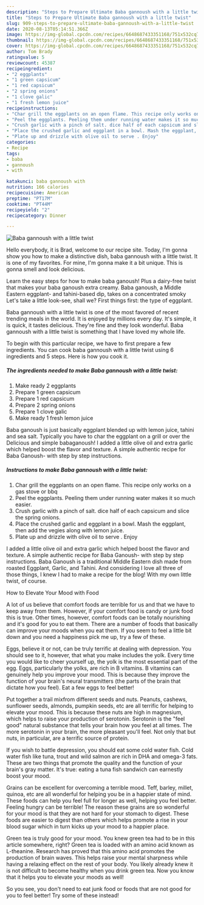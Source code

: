 ```yaml
---
description: "Steps to Prepare Ultimate Baba gannoush with a little twist"
title: "Steps to Prepare Ultimate Baba gannoush with a little twist"
slug: 909-steps-to-prepare-ultimate-baba-gannoush-with-a-little-twist
date: 2020-08-13T05:14:51.366Z
image: https://img-global.cpcdn.com/recipes/6648687433351168/751x532cq70/baba-gannoush-with-a-little-twist-recipe-main-photo.jpg
thumbnail: https://img-global.cpcdn.com/recipes/6648687433351168/751x532cq70/baba-gannoush-with-a-little-twist-recipe-main-photo.jpg
cover: https://img-global.cpcdn.com/recipes/6648687433351168/751x532cq70/baba-gannoush-with-a-little-twist-recipe-main-photo.jpg
author: Tom Brady
ratingvalue: 5
reviewcount: 45387
recipeingredient:
- "2 eggplants"
- "1 green capsicum"
- "1 red capsicum"
- "2 spring onions"
- "1 clove galic"
- "1 fresh lemon juice"
recipeinstructions:
- "Char grill the eggplants on an open flame. This recipe only works on a gas stove or bbq"
- "Peel the eggplants. Peeling them under running water makes it so much easier."
- "Crush garlic with a pinch of salt. dice half of each capsicum and slice the spring onions."
- "Place the crushed garlic and eggplant in a bowl. Mash the eggplant, then add the vegies along with lemon juice."
- "Plate up and drizzle with olive oil to serve . Enjoy"
categories:
- Recipe
tags:
- baba
- gannoush
- with

katakunci: baba gannoush with 
nutrition: 166 calories
recipecuisine: American
preptime: "PT17M"
cooktime: "PT44M"
recipeyield: "2"
recipecategory: Dinner

---
```



![Baba gannoush with a little twist](https://img-global.cpcdn.com/recipes/6648687433351168/751x532cq70/baba-gannoush-with-a-little-twist-recipe-main-photo.jpg)

Hello everybody, it is Brad, welcome to our recipe site. Today, I'm gonna show you how to make a distinctive dish, baba gannoush with a little twist. It is one of my favorites. For mine, I'm gonna make it a bit unique. This is gonna smell and look delicious.

Learn the easy steps for how to make baba ganoush! Plus a dairy-free twist that makes your baba ganoush extra creamy. Baba ganoush, a Middle Eastern eggplant- and tahini-based dip, takes on a concentrated smoky Let&#39;s take a little look-see, shall we? First things first: the type of eggplant.

Baba gannoush with a little twist is one of the most favored of recent trending meals in the world. It is enjoyed by millions every day. It's simple, it is quick, it tastes delicious. They're fine and they look wonderful. Baba gannoush with a little twist is something that I have loved my whole life.


To begin with this particular recipe, we have to first prepare a few ingredients. You can cook baba gannoush with a little twist using 6 ingredients and 5 steps. Here is how you cook it.

<!--inarticleads1-->

##### The ingredients needed to make Baba gannoush with a little twist:

1. Make ready 2 eggplants
1. Prepare 1 green capsicum
1. Prepare 1 red capsicum
1. Prepare 2 spring onions
1. Prepare 1 clove galic
1. Make ready 1 fresh lemon juice


Baba ganoush is just basically eggplant blended up with lemon juice, tahini and sea salt. Typically you have to char the eggplant on a grill or over the Delicious and simple babaganoush! I added a little olive oil and extra garlic which helped boost the flavor and texture. A simple authentic recipe for Baba Ganoush- with step by step instructions. 

<!--inarticleads2-->

##### Instructions to make Baba gannoush with a little twist:

1. Char grill the eggplants on an open flame. This recipe only works on a gas stove or bbq
1. Peel the eggplants. Peeling them under running water makes it so much easier.
1. Crush garlic with a pinch of salt. dice half of each capsicum and slice the spring onions.
1. Place the crushed garlic and eggplant in a bowl. Mash the eggplant, then add the vegies along with lemon juice.
1. Plate up and drizzle with olive oil to serve . Enjoy


I added a little olive oil and extra garlic which helped boost the flavor and texture. A simple authentic recipe for Baba Ganoush- with step by step instructions. Baba Ganoush is a traditional Middle Eastern dish made from roasted Eggplant, Garlic, and Tahini. And considering I love all three of those things, I knew I had to make a recipe for the blog! With my own little twist, of course. 

How to Elevate Your Mood with Food


A lot of us believe that comfort foods are terrible for us and that we have to keep away from them. However, if your comfort food is candy or junk food this is true. Other times, however, comfort foods can be totally nourishing and it's good for you to eat them. There are a number of foods that basically can improve your moods when you eat them. If you seem to feel a little bit down and you need a happiness pick me up, try a few of these.

Eggs, believe it or not, can be truly terrific at dealing with depression. You should see to it, however, that what you make includes the yolk. Every time you would like to cheer yourself up, the yolk is the most essential part of the egg. Eggs, particularly the yolks, are rich in B vitamins. B vitamins can genuinely help you improve your mood. This is because they improve the function of your brain's neural transmitters (the parts of the brain that dictate how you feel). Eat a few eggs to feel better!

Put together a trail mixfrom different seeds and nuts. Peanuts, cashews, sunflower seeds, almonds, pumpkin seeds, etc are all terrific for helping to elevate your mood. This is because these nuts are high in magnesium, which helps to raise your production of serotonin. Serotonin is the "feel good" natural substance that tells your brain how you feel at all times. The more serotonin in your brain, the more pleasant you'll feel. Not only that but nuts, in particular, are a terrific source of protein.

If you wish to battle depression, you should eat some cold water fish. Cold water fish like tuna, trout and wild salmon are rich in DHA and omega-3 fats. These are two things that promote the quality and the function of your brain's gray matter. It's true: eating a tuna fish sandwich can earnestly boost your mood. 

Grains can be excellent for overcoming a terrible mood. Teff, barley, millet, quinoa, etc are all wonderful for helping you be in a happier state of mind. These foods can help you feel full for longer as well, helping you feel better. Feeling hungry can be terrible! The reason these grains are so wonderful for your mood is that they are not hard for your stomach to digest. These foods are easier to digest than others which helps promote a rise in your blood sugar which in turn kicks up your mood to a happier place.

Green tea is truly good for your mood. You knew green tea had to be in this article somewhere, right? Green tea is loaded with an amino acid known as L-theanine. Research has proved that this amino acid promotes the production of brain waves. This helps raise your mental sharpness while having a relaxing effect on the rest of your body. You likely already knew it is not difficult to become healthy when you drink green tea. Now you know that it helps you to elevate your moods as well!

So you see, you don't need to eat junk food or foods that are not good for you to feel better! Try some of these instead!

